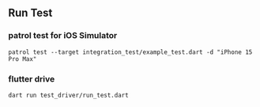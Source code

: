 ## Run Test

### patrol test for iOS Simulator
```
patrol test --target integration_test/example_test.dart -d "iPhone 15 Pro Max"
```

### flutter drive
```
dart run test_driver/run_test.dart
```